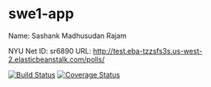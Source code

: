 # swe1-app

Name: Sashank Madhusudan Rajam

NYU Net ID: sr6890
URL: http://test.eba-tzzsfs3s.us-west-2.elasticbeanstalk.com/polls/

[![Build Status](https://app.travis-ci.com/sash7410/swe1-app.svg?branch=main)](https://app.travis-ci.com/sash7410/swe1-app)
[![Coverage Status](https://coveralls.io/repos/github/sash7410/swe1-app/badge.svg?branch=)](https://coveralls.io/github/sash7410/swe1-app?branch=)

